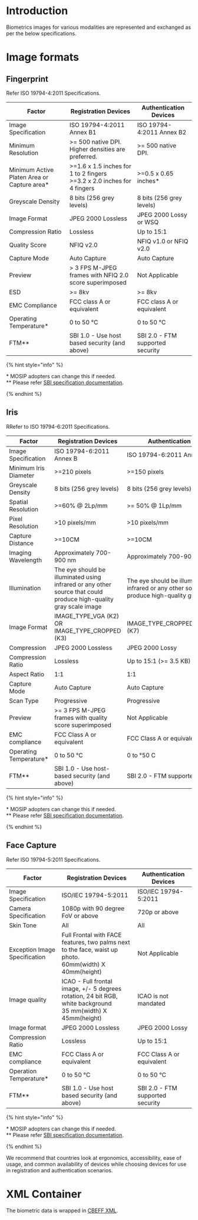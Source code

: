 # Introduction
Biometrics images for various modalities are represented and exchanged as per the below specifications.

# Image formats

## Fingerprint
Refer ISO 19794-4:2011 Specifications.

Factor | Registration Devices | Authentication Devices
-------|----------------------|-----------------------
Image Specification | ISO 19794-4:2011 Annex B1 | ISO 19794-4:2011 Annex B2
Minimum Resolution | >= 500 native DPI. Higher densities are preferred. | >= 500 native DPI.
Minimum Active Platen Area or Capture area\* | >=1.6 x 1.5 inches for 1 to 2 fingers<br>>=3.2 x 2.0 inches for 4 fingers | >=0.5 x 0.65 inches\*
Greyscale Density | 8 bits (256 grey levels) | 8 bits (256 grey levels) 
Image Format | JPEG 2000 Lossless | JPEG 2000 Lossy or WSQ
Compression Ratio | Lossless | Up to 15:1
Quality Score | NFIQ v2.0 | NFIQ v1.0 or NFIQ v2.0
Capture Mode | Auto Capture | Auto Capture
Preview | > 3 FPS M-JPEG frames with NFIQ 2.0 score superimposed | Not Applicable 
ESD | >= 8kv | >= 8kv
EMC Compliance | FCC class A or equivalent | FCC class A or equivalent
Operating Temperature\* |     0 to 50 &deg;C | 0 to 50 &deg;C
FTM\*\* | SBI 1.0 - Use host based security (and above) | SBI 2.0 - FTM supported security

{% hint style="info" %}

\* MOSIP adopters can change this if needed.<br>\*\* Please refer [SBI specification documentation](Secure-Biometric-Interface-Specification.md).

{% endhint %}

## Iris
RRefer to ISO 19794-6:2011 Specifications.

Factor | Registration Devices | Authentication Devices
-------|----------------------|-----------------------
Image Specification | ISO 19794-6:2011 Annex B | ISO 19794-6:2011 Annex B	
Minimum Iris Diameter | >=210 pixels | >=150 pixels
Greyscale Density | 8 bits (256 grey levels) | 8 bits (256 grey levels)	
Spatial Resolution | >=60% @ 2Lp/mm | >= 50% @ 1Lp/mm	
Pixel Resolution | >10 pixels/mm | >10 pixels/mm	
Capture Distance | >=10CM | >=10CM	
Imaging Wavelength | Approximately 700-900 nm | Approximately 700-900 nm	
Illumination | The eye should be illuminated using infrared or any other source that could produce high-quality gray scale image | The eye should be illuminated using infrared or any other source that could produce high-quality gray scale image
Image Format | IMAGE_TYPE_VGA (K2) OR IMAGE_TYPE_CROPPED (K3) | IMAGE_TYPE_CROPPED_AND_MASKED (K7)
Compression | JPEG 2000 Lossless | JPEG 2000 Lossy
Compression Ratio | Lossless | Up to 15:1 (>= 3.5 KB)
Aspect Ratio | 1:1 | 1:1
Capture Mode | Auto Capture | Auto Capture
Scan Type | Progressive | Progressive
Preview	| >= 3 FPS M-JPEG frames with quality score superimposed | Not Applicable
EMC compliance | FCC Class A or equivalent | FCC Class A or equivalent
Operating Temperature\* | 0 to 50 &deg;C | 0 to &deg;50 C
FTM\*\* | SBI 1.0  - Use host-based security (and above) | SBI 2.0 - FTM supported security	

{% hint style="info" %}

\* MOSIP adopters can change this if needed.<br>\*\* Please refer [SBI specification documentation](Secure-Biometric-Interface-Specification.md).

{% endhint %}

## Face Capture
Refer ISO 19794-5:2011 Specifications.

Factor | Registration Devices | Authentication Devices
-------|----------------------|-----------------------
Image Specification	| ISO/IEC 19794-5:2011 | ISO/IEC 19794-5:2011
Camera Specification | 1080p with 90 degree FoV or above | 720p or above
Skin Tone | All | All	
Exception Image Specification | Full Frontal with FACE features, two palms next to the face, waist up photo.<br>60mm(width) X 40mm(height) | Not Applicable	
Image quality | ICAO - Full frontal image, +/- 5 degrees rotation, 24 bit RGB, white background<br>35 mm(width) X 45mm(height) | ICAO is not mandated	
Image format | JPEG 2000 Lossless | JPEG 2000 Lossy	
Compression Ratio | Lossless | Up to 15:1
EMC compliance | FCC Class A or equivalent | FCC Class A or equivalent	
Operation Temperature\*	| 0 to 50 &deg;C | 0 to 50 &deg;C
FTM\*\*	| SBI 1.0 - Use host based security (and above) | SBI 2.0 - FTM supported security

{% hint style="info" %}

\* MOSIP adopters can change this if needed.<br>\*\* Please refer [SBI specification documentation](Secure-Biometric-Interface-Specification.md).

{% endhint %}

We recommend that countries look at ergonomics, accessibility, ease of usage, and common availability of devices while choosing devices for use in registration and authentication scenarios.

# XML Container

The biometric data is wrapped in [CBEFF XML](CBEFF-XML.md).
